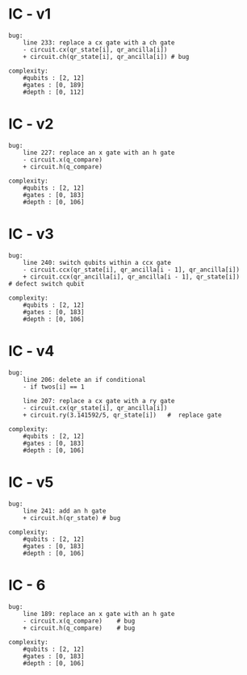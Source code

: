 # IC - v1
    bug:
        line 233: replace a cx gate with a ch gate
        - circuit.cx(qr_state[i], qr_ancilla[i])     
        + circuit.ch(qr_state[i], qr_ancilla[i]) # bug

    complexity:
        #qubits : [2, 12]
        #gates : [0, 189]
        #depth : [0, 112]

# IC - v2
    bug:
        line 227: replace an x gate with an h gate
        - circuit.x(q_compare) 
        + circuit.h(q_compare)

    complexity:
        #qubits : [2, 12]
        #gates : [0, 183]
        #depth : [0, 106]

# IC - v3
    bug:
        line 240: switch qubits within a ccx gate
        - circuit.ccx(qr_state[i], qr_ancilla[i - 1], qr_ancilla[i])      
        + circuit.ccx(qr_ancilla[i], qr_ancilla[i - 1], qr_state[i])      # defect switch qubit
    
    complexity:
        #qubits : [2, 12]
        #gates : [0, 183]
        #depth : [0, 106]

# IC - v4
    bug:
        line 206: delete an if conditional  
        - if twos[i] == 1
    
        line 207: replace a cx gate with a ry gate
        - circuit.cx(qr_state[i], qr_ancilla[i])
        + circuit.ry(3.141592/5, qr_state[i])   #  replace gate

    complexity:
        #qubits : [2, 12]
        #gates : [0, 183]
        #depth : [0, 106]
  
# IC - v5
    bug:
        line 241: add an h gate
        + circuit.h(qr_state) # bug

    complexity:
        #qubits : [2, 12]
        #gates : [0, 183]
        #depth : [0, 106]

# IC - 6
    bug:
        line 189: replace an x gate with an h gate
        - circuit.x(q_compare)    # bug
        + circuit.h(q_compare)    # bug

    complexity:
        #qubits : [2, 12]
        #gates : [0, 183]
        #depth : [0, 106]